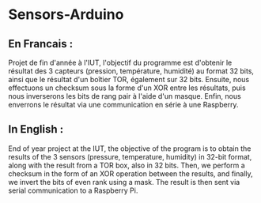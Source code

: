 # Sensors-Arduino

## En Francais :

Projet de fin d'année à l'IUT, l'objectif du programme est d'obtenir le résultat des 3 capteurs (pression, température, humidité) au format 32 bits, ainsi que le résultat d'un boîtier TOR, également sur 32 bits. Ensuite, nous effectuons un checksum sous la forme d'un XOR entre les résultats, puis nous inverserons les bits de rang pair à l'aide d'un masque. Enfin, nous enverrons le résultat via une communication en série à une Raspberry.

## In English :
End of year project at the IUT, the objective of the program is to obtain the results of the 3 sensors (pressure, temperature, humidity) in 32-bit format, along with the result from a TOR box, also in 32 bits. Then, we perform a checksum in the form of an XOR operation between the results, and finally, we invert the bits of even rank using a mask. The result is then sent via serial communication to a Raspberry Pi.
